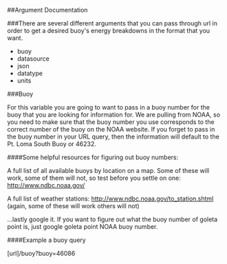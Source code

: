 ##Argument Documentation

###There are several different arguments that you can pass through url in order to get a desired buoy's energy breakdowns in the format that you want.

- buoy
- datasource
- json
- datatype
- units

###Buoy

For this variable you are going to want to pass in a buoy number for the buoy that you are looking for information for. We are pulling from NOAA, so you need to make sure that the buoy number you use corresponds to the correct number of the buoy on the NOAA website. If you forget to pass in the buoy number in your URL query, then the information will default to the Pt. Loma South Buoy or 46232.

####Some helpful resources for figuring out buoy numbers:

A full list of all available buoys by location on a map. Some of these will work, some of them will not, so test before you settle on one: <http://www.ndbc.noaa.gov/>

A full list of weather stations: <http://www.ndbc.noaa.gov/to_station.shtml> (again, some of these will work others will not)

...lastly google it. If you want to figure out what the buoy number of goleta point is, just google goleta point NOAA buoy number.

####Example a buoy query

[url]/buoy?buoy=46086